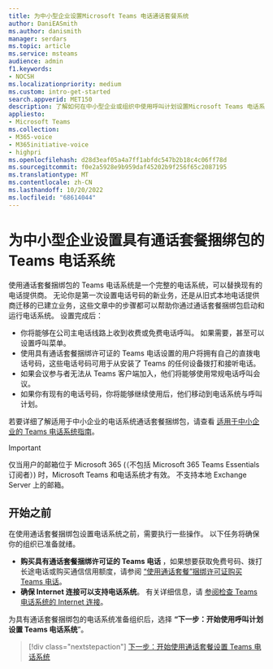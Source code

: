 ```yaml
---
title: 为中小型企业设置Microsoft Teams 电话通话套餐系统
author: DaniEASmith
ms.author: danismith
manager: serdars
ms.topic: article
ms.service: msteams
audience: admin
f1.keywords:
- NOCSH
ms.localizationpriority: medium
ms.custom: intro-get-started
search.appverid: MET150
description: 了解如何在中小型企业或组织中使用呼叫计划设置Microsoft Teams 电话系统。
appliesto:
- Microsoft Teams
ms.collection:
- M365-voice
- M365initiative-voice
- highpri
ms.openlocfilehash: d28d3eaf05a4a7ff1abfdc547b2b18c4c06ff78d
ms.sourcegitcommit: f0e2a5928e9b959daf45202b9f256f65c2087195
ms.translationtype: MT
ms.contentlocale: zh-CN
ms.lasthandoff: 10/20/2022
ms.locfileid: "68614044"
---
```

# <a name="set-up-the-teams-phone-system-with-calling-plan-bundle-for-small-to-medium-businesses"></a>为中小型企业设置具有通话套餐捆绑包的 Teams 电话系统

使用通话套餐捆绑包的 Teams 电话系统是一个完整的电话系统，可以替换现有的电话提供商。 无论你是第一次设置电话号码的新业务，还是从旧式本地电话提供商迁移的已建立业务，这些文章中的步骤都可以帮助你通过通话套餐捆绑包启动和运行电话系统。 设置完成后：

* 你将能够在公司主电话线路上收到收费或免费电话呼叫。 如果需要，甚至可以设置呼叫菜单。
* 使用具有通话套餐捆绑许可证的 Teams 电话设置的用户将拥有自己的直拨电话号码，这些电话号码可用于从安装了 Teams 的任何设备拨打和接听电话。
* 如果会议参与者无法从 Teams 客户端加入，他们将能够使用常规电话呼叫会议。
* 如果你有现有的电话号码，你将能够继续使用后，他们移动到电话系统与呼叫计划。

若要详细了解适用于中小企业的电话系统通话套餐捆绑包，请查看 [适用于中小企业的 Teams 电话系统指南](whats-business-voice.md)。

> [!IMPORTANT]
> 仅当用户的邮箱位于 Microsoft 365 (（不包括 Microsoft 365 Teams Essentials 订阅者）) 时，Microsoft Teams 和电话系统才有效。 不支持本地 Exchange Server 上的邮箱。

## <a name="before-you-begin"></a>开始之前

在使用通话套餐捆绑包设置电话系统之前，需要执行一些操作。 以下任务将确保你的组织已准备就绪。

* **购买具有通话套餐捆绑许可证的 Teams 电话** ，如果想要获取免费号码、拨打长途电话或购买通信信用额度，请参阅 [“使用通话套餐”捆绑许可证购买 Teams 电话](whats-business-voice.md#how-do-i-purchase-teams-phone-with-calling-plan-bundle-licenses)。
* **确保 Internet 连接可以支持电话系统**。 有关详细信息，请 [参阅检查 Teams 电话系统的 Internet 连接](get-ready-internet.md)。

为具有通话套餐捆绑包的电话系统准备组织后，选择 **“下一步：开始使用呼叫计划设置 Teams 电话系统**”。

> [!div class="nextstepaction"]
> [下一步：开始使用通话套餐设置 Teams 电话系统](set-up-emergency-locations.md)
